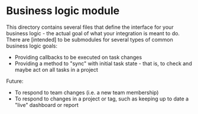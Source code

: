 # Business logic module

This directory contains several files that define the interface for your business logic - the actual goal of what your integration is meant to do. There are [intended] to be submodules for several types of common business logic goals:

* Providing callbacks to be executed on task changes
* Providing a method to "sync" with initial task state - that is, to check and maybe act on all tasks in a project

Future:

* To respond to team changes (i.e. a new team membership)
* To respond to changes in a project or tag, such as keeping up to date a "live" dashboard or report
